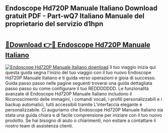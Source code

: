 ## Endoscope Hd720P Manuale Italiano Download gratuit PDF - Part-wQ7 Italiano Manuale del proprietario del servizio d1hpn

# <h2><a href="http://dfd640.blite.top/?on=Endoscope+Hd720P+Manuale+Italiano">🔗Download 👉🔴 Endoscope Hd720P Manuale Italiano</a></h2>

[![Endoscope Hd720P Manuale Italiano download](https://i.imgur.com/lujVjoI.png)](http://dfd640.blite.top/?on=Endoscope+Hd720P+Manuale+Italiano)
Il tuo viaggio inizia qui questa guida segna l'inizio del tuo viaggio con il tuo nuovo Endoscope Hd720P Manuale Italiano e ti guida verso operazioni e gioia di successo. Guida passo passo nelle pagine seguenti troverai una guida dettagliata passo passo su come configurare il tuo REDDDDDDD. Le funzionalità avanzate di Endoscope Hd720P Manuale Italiano includono il Riconoscimento delle immagini, i comandi vocali, i profili personalizzabili e i backup automatici, tutti accessibili tramite L'interfaccia elegante e personalizzabile. Ci auguriamo che Endoscope Hd720P Manuale Italiano sia stata una guida chiara e di facile comprensione per iniziare con il tuo nuovo prodotto. Se hai bisogno di aiuto o chiarimenti, non esitare a contattare il nostro team di assistenza clienti.

